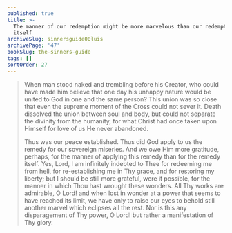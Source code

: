```yaml
---
published: true
title: >-
  The manner of our redemption might be more marvelous than our redemption
  itself
archiveSlug: sinnersguide00luis
archivePage: '47'
bookSlug: the-sinners-guide
tags: []
sortOrder: 27
---
```


> When man stood naked and trembling before his Creator, who could have made him believe that one day his unhappy nature would be united to God in one and the same person? This union was so close that even the supreme moment of the Cross could not sever it. Death dissolved the union between soul and body, but could not separate the divinity from the humanity, for what Christ had once taken upon Himself for love of us He never abandoned.
>
> Thus was our peace established. Thus did God apply to us the remedy for our sovereign miseries. And we owe Him more gratitude, perhaps, for the manner of applying this remedy than for the remedy itself. Yes, Lord, I am infinitely indebted to Thee for redeeming me from hell, for re-establishing me in Thy grace, and for restoring my liberty; but I should be still more grateful, were it possible, for the manner in which Thou hast wrought these wonders. All Thy works are admirable, O Lord! and when lost in wonder at a power that seems to have reached its limit, we have only to raise our eyes to behold still another marvel which eclipses all the rest. Nor is this any disparagement of Thy power, O Lord! but rather a manifestation of Thy glory.
